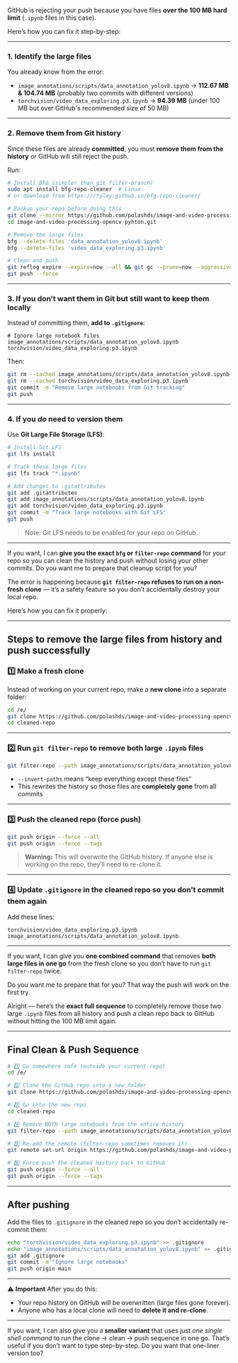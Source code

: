 GitHub is rejecting your push because you have files **over the 100 MB hard limit** (`.ipynb` files in this case).

Here’s how you can fix it step-by-step:

---

### **1. Identify the large files**

You already know from the error:

* `image_annotations/scripts/data_annotation_yolov8.ipynb` → **112.67 MB & 104.74 MB** (probably two commits with different versions)
* `torchvision/video_data_exploring.p3.ipynb` → **94.39 MB** (under 100 MB but over GitHub's recommended size of 50 MB)

---

### **2. Remove them from Git history**

Since these files are already **committed**, you must **remove them from the history** or GitHub will still reject the push.

Run:

```bash
# Install BFG (simpler than git filter-branch)
sudo apt install bfg-repo-cleaner  # Linux
# or download from https://rtyley.github.io/bfg-repo-cleaner/

# Backup your repo before doing this
git clone --mirror https://github.com/polashds/image-and-video-processing-opencv-pyhton.git
cd image-and-video-processing-opencv-pyhton.git

# Remove the large files
bfg --delete-files 'data_annotation_yolov8.ipynb'
bfg --delete-files 'video_data_exploring.p3.ipynb'

# Clean and push
git reflog expire --expire=now --all && git gc --prune=now --aggressive
git push --force
```

---

### **3. If you don’t want them in Git but still want to keep them locally**

Instead of committing them, **add to `.gitignore`**:

```gitignore
# Ignore large notebook files
image_annotations/scripts/data_annotation_yolov8.ipynb
torchvision/video_data_exploring.p3.ipynb
```

Then:

```bash
git rm --cached image_annotations/scripts/data_annotation_yolov8.ipynb
git rm --cached torchvision/video_data_exploring.p3.ipynb
git commit -m "Remove large notebooks from Git tracking"
git push
```

---

### **4. If you *do* need to version them**

Use **Git Large File Storage (LFS)**:

```bash
# Install Git LFS
git lfs install

# Track these large files
git lfs track "*.ipynb"

# Add changes to .gitattributes
git add .gitattributes
git add image_annotations/scripts/data_annotation_yolov8.ipynb
git add torchvision/video_data_exploring.p3.ipynb
git commit -m "Track large notebooks with Git LFS"
git push
```

> Note: Git LFS needs to be enabled for your repo on GitHub.

---

If you want, I can **give you the exact `bfg` or `filter-repo` command** for *your* repo so you can clean the history and push without losing your other commits.
Do you want me to prepare that cleanup script for you?


The error is happening because **`git filter-repo` refuses to run on a non-fresh clone** — it’s a safety feature so you don’t accidentally destroy your local repo.

Here’s how you can fix it properly:

---

## **Steps to remove the large files from history and push successfully**

### 1️⃣ Make a fresh clone

Instead of working on your current repo, make a **new clone** into a separate folder:

```bash
cd /e/
git clone https://github.com/polashds/image-and-video-processing-opencv-pyhton.git cleaned-repo
cd cleaned-repo
```

---

### 2️⃣ Run `git filter-repo` to remove both large `.ipynb` files

```bash
git filter-repo --path image_annotations/scripts/data_annotation_yolov8.ipynb --path torchvision/video_data_exploring.p3.ipynb --invert-paths
```

* `--invert-paths` means “keep everything except these files”
* This rewrites the history so those files are **completely gone** from all commits

---

### 3️⃣ Push the cleaned repo (force push)

```bash
git push origin --force --all
git push origin --force --tags
```

> **Warning:** This will overwrite the GitHub history. If anyone else is working on the repo, they’ll need to re-clone it.

---

### 4️⃣ Update `.gitignore` in the cleaned repo so you don’t commit them again

Add these lines:

```gitignore
torchvision/video_data_exploring.p3.ipynb
image_annotations/scripts/data_annotation_yolov8.ipynb
```

---

If you want, I can give you **one combined command** that removes **both large files in one go** from the fresh clone so you don’t have to run `git filter-repo` twice.

Do you want me to prepare that for you? That way the push will work on the first try.


Alright — here’s the **exact full sequence** to completely remove those two large `.ipynb` files from all history and push a clean repo back to GitHub without hitting the 100 MB limit again.

---

## **Final Clean & Push Sequence**

```bash
# 1️⃣ Go somewhere safe (outside your current repo)
cd /e/

# 2️⃣ Clone the GitHub repo into a new folder
git clone https://github.com/polashds/image-and-video-processing-opencv-pyhton.git cleaned-repo

# 3️⃣ Go into the new repo
cd cleaned-repo

# 4️⃣ Remove BOTH large notebooks from the entire history
git filter-repo --path image_annotations/scripts/data_annotation_yolov8.ipynb --path torchvision/video_data_exploring.p3.ipynb --invert-paths

# 5️⃣ Re-add the remote (filter-repo sometimes removes it)
git remote set-url origin https://github.com/polashds/image-and-video-processing-opencv-pyhton.git

# 6️⃣ Force push the cleaned history back to GitHub
git push origin --force --all
git push origin --force --tags
```

---

## **After pushing**

Add the files to `.gitignore` in the cleaned repo so you don’t accidentally re-commit them:

```bash
echo "torchvision/video_data_exploring.p3.ipynb" >> .gitignore
echo "image_annotations/scripts/data_annotation_yolov8.ipynb" >> .gitignore
git add .gitignore
git commit -m "Ignore large notebooks"
git push origin main
```

---

⚠ **Important**
After you do this:

* Your repo history on GitHub will be overwritten (large files gone forever).
* Anyone who has a local clone will need to **delete it and re-clone**.

---

If you want, I can also give you a **smaller variant** that uses just *one single shell command* to run the clone → clean → push sequence in one go. That’s useful if you don’t want to type step-by-step.
Do you want that one-liner version too?
